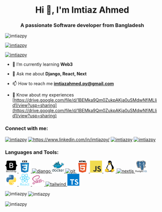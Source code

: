 <h1 align="center">Hi 👋, I'm Imtiaz Ahmed</h1>
<h3 align="center">A passionate Software developer from Bangladesh</h3>

<p align="left"> <img src="https://komarev.com/ghpvc/?username=imtiazpy&label=Profile%20views&color=0e75b6&style=flat" alt="imtiazpy" /> </p>

<p align="left"> <a href="https://github.com/ryo-ma/github-profile-trophy"><img src="https://github-profile-trophy.vercel.app/?username=imtiazpy" alt="imtiazpy" /></a> </p>

<p align="left"> <a href="https://twitter.com/imtiazpy" target="blank"><img src="https://img.shields.io/twitter/follow/imtiazpy?logo=twitter&style=for-the-badge" alt="imtiazpy" /></a> </p>

- 🌱 I’m currently learning **Web3**

- 💬 Ask me about **Django, React, Next**

- 📫 How to reach me **imtiazahmed.py@gmail.com**

- 📄 Know about my experiences [https://drive.google.com/file/d/1BEMka9Qm0ZukpAKja0uSMdwNfiMLlid1/view?usp=sharing](https://drive.google.com/file/d/1BEMka9Qm0ZukpAKja0uSMdwNfiMLlid1/view?usp=sharing)

<h3 align="left">Connect with me:</h3>
<p align="left">
<a href="https://twitter.com/imtiazpy" target="blank"><img align="center" src="https://raw.githubusercontent.com/rahuldkjain/github-profile-readme-generator/master/src/images/icons/Social/twitter.svg" alt="imtiazpy" height="30" width="40" /></a>
<a href="https://linkedin.com/in/https://www.linkedin.com/in/imtiazpy/" target="blank"><img align="center" src="https://raw.githubusercontent.com/rahuldkjain/github-profile-readme-generator/master/src/images/icons/Social/linked-in-alt.svg" alt="https://www.linkedin.com/in/imtiazpy/" height="30" width="40" /></a>
<a href="https://www.hackerrank.com/imtiazpy" target="blank"><img align="center" src="https://raw.githubusercontent.com/rahuldkjain/github-profile-readme-generator/master/src/images/icons/Social/hackerrank.svg" alt="imtiazpy" height="30" width="40" /></a>
<a href="https://www.instagram.com/imtiazpy" target="blank"><img align="center" src="https://raw.githubusercontent.com/rahuldkjain/github-profile-readme-generator/master/src/images/icons/Social/instagram.svg" alt="imtiazpy" height="30" width="40" /></a>
</p>

<h3 align="left">Languages and Tools:</h3>
<p align="left"> <a href="https://getbootstrap.com" target="_blank" rel="noreferrer"> <img src="https://raw.githubusercontent.com/devicons/devicon/master/icons/bootstrap/bootstrap-plain-wordmark.svg" alt="bootstrap" width="40" height="40"/> </a> <a href="https://www.w3schools.com/css/" target="_blank" rel="noreferrer"> <img src="https://raw.githubusercontent.com/devicons/devicon/master/icons/css3/css3-original-wordmark.svg" alt="css3" width="40" height="40"/> </a> <a href="https://www.djangoproject.com/" target="_blank" rel="noreferrer"> <img src="https://cdn.worldvectorlogo.com/logos/django.svg" alt="django" width="40" height="40"/> </a> <a href="https://www.docker.com/" target="_blank" rel="noreferrer"> <img src="https://raw.githubusercontent.com/devicons/devicon/master/icons/docker/docker-original-wordmark.svg" alt="docker" width="40" height="40"/> </a> <a href="https://git-scm.com/" target="_blank" rel="noreferrer"> <img src="https://www.vectorlogo.zone/logos/git-scm/git-scm-icon.svg" alt="git" width="40" height="40"/> </a> <a href="https://www.w3.org/html/" target="_blank" rel="noreferrer"> <img src="https://raw.githubusercontent.com/devicons/devicon/master/icons/html5/html5-original-wordmark.svg" alt="html5" width="40" height="40"/> </a> <a href="https://developer.mozilla.org/en-US/docs/Web/JavaScript" target="_blank" rel="noreferrer"> <img src="https://raw.githubusercontent.com/devicons/devicon/master/icons/javascript/javascript-original.svg" alt="javascript" width="40" height="40"/> </a> <a href="https://www.linux.org/" target="_blank" rel="noreferrer"> <img src="https://raw.githubusercontent.com/devicons/devicon/master/icons/linux/linux-original.svg" alt="linux" width="40" height="40"/> </a> <a href="https://nextjs.org/" target="_blank" rel="noreferrer"> <img src="https://cdn.worldvectorlogo.com/logos/nextjs-2.svg" alt="nextjs" width="40" height="40"/> </a> <a href="https://www.postgresql.org" target="_blank" rel="noreferrer"> <img src="https://raw.githubusercontent.com/devicons/devicon/master/icons/postgresql/postgresql-original-wordmark.svg" alt="postgresql" width="40" height="40"/> </a> <a href="https://www.python.org" target="_blank" rel="noreferrer"> <img src="https://raw.githubusercontent.com/devicons/devicon/master/icons/python/python-original.svg" alt="python" width="40" height="40"/> </a> <a href="https://reactjs.org/" target="_blank" rel="noreferrer"> <img src="https://raw.githubusercontent.com/devicons/devicon/master/icons/react/react-original-wordmark.svg" alt="react" width="40" height="40"/> </a> <a href="https://sass-lang.com" target="_blank" rel="noreferrer"> <img src="https://raw.githubusercontent.com/devicons/devicon/master/icons/sass/sass-original.svg" alt="sass" width="40" height="40"/> </a> <a href="https://tailwindcss.com/" target="_blank" rel="noreferrer"> <img src="https://www.vectorlogo.zone/logos/tailwindcss/tailwindcss-icon.svg" alt="tailwind" width="40" height="40"/> </a> <a href="https://www.typescriptlang.org/" target="_blank" rel="noreferrer"> <img src="https://raw.githubusercontent.com/devicons/devicon/master/icons/typescript/typescript-original.svg" alt="typescript" width="40" height="40"/> </a> </p>

<p><img align="left" src="https://github-readme-stats.vercel.app/api/top-langs?username=imtiazpy&show_icons=true&locale=en&layout=compact" alt="imtiazpy" /></p>

<p>&nbsp;<img align="center" src="https://github-readme-stats.vercel.app/api?username=imtiazpy&show_icons=true&locale=en" alt="imtiazpy" /></p>

<p><img align="center" src="https://github-readme-streak-stats.herokuapp.com/?user=imtiazpy&" alt="imtiazpy" /></p>
